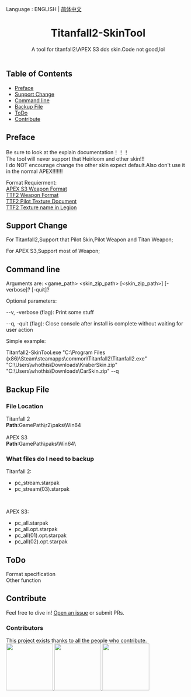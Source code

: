 Language : ENGLISH | [简体中文](./README.zh-CN.md)
<h1 align="center">Titanfall2-SkinTool</h1>

<div align="center">A tool for titanfall2\APEX S3 dds skin.Code not good,lol</div><br>

## Table of Contents

- [Preface](#preface)
- [Support Change](#support-change)
- [Command line](#command-line)
- [Backup File](#backup-file)
- [ToDo](#todo)
- [Contribute](#contribute)

## Preface

Be sure to look at the explain documentation！！！<br>
The tool will never support that Heirloom and other skin!!!<br>
I do NOT encourage change the other skin expect default.Also don't use it in the normal APEX!!!!!!!

Format Requierment:<br>
[APEX S3 Weapon Format](Documents/APEX_S3_Weapon_Format.docx)<br>
[TTF2 Weapon Format](Documents/TTF2_Weapon_Format.docx)<br>
[TTF2 Pilot Texture Document](Documents/TTF2_Pilot_Texture_Document.docx)<br>
[TTF2 Texture name in Legion](Documents/Texture%20name%20in%20Legion.txt)

## Support Change

For Titanfall2,Support that Pilot Skin,Pilot Weapon and Titan Weapon;


For APEX S3,Support most of Weapon;

## Command line

Arguments are: <game_path> <skin_zip_path> [<skin_zip_path>] [-verbose]? [-quit]?

Optional parameters:

--v, -verbose (flag): Print some stuff

--q, -quit (flag): Close console after install is complete without waiting for user action

Simple example:

Titanfall2-SkinTool.exe "C:\Program Files (x86)\Steam\steamapps\common\Titanfall2\Titanfall2.exe" "C:\Users\whothis\Downloads\KraberSkin.zip" "C:\Users\whothis\Downloads\CarSkin.zip" --q

## Backup File

### File Location

Titanfall 2<br>
**Path**:GamePath\r2\paks\Win64\
<br>
APEX S3<br>
**Path**:GamePath\paks\Win64\

### What files do I need to backup

Titanfall 2:
<br>
- pc_stream.starpak
- pc_stream(03).starpak
<br>

APEX S3:
<br>
- pc_all.starpak
- pc_all.opt.starpak
- pc_all(01).opt.starpak
- pc_all(02).opt.starpak


## ToDo

Format specification
<br>
Other function 

## Contribute
Feel free to dive in! [Open an issue](https://github.com/zxcPandora/Titanfall2-SkinTool/issues/new) or submit PRs.

### Contributors

This project exists thanks to all the people who contribute. 
<a href="https://github.com/zxcPandora/Titanfall2-SkinTool/graphs/contributors"><br>
  <img src="https://avatars.githubusercontent.com/u/81985226?v=4" width="128" height="128">
  <img src="https://avatars.githubusercontent.com/u/18037145?v=4" width="128" height="128">
  <img src="https://avatars.githubusercontent.com/u/18683538?v=4" width="128" height="128">
</a>
